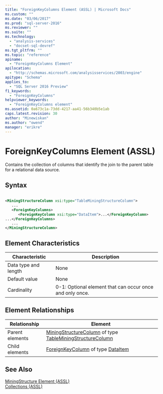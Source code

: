 ```yaml
---
title: "ForeignKeyColumns Element (ASSL) | Microsoft Docs"
ms.custom: ""
ms.date: "03/06/2017"
ms.prod: "sql-server-2016"
ms.reviewer: ""
ms.suite: ""
ms.technology: 
  - "analysis-services"
  - "docset-sql-devref"
ms.tgt_pltfrm: ""
ms.topic: "reference"
apiname: 
  - "ForeignKeyColumns Element"
apilocation: 
  - "http://schemas.microsoft.com/analysisservices/2003/engine"
apitype: "Schema"
applies_to: 
  - "SQL Server 2016 Preview"
f1_keywords: 
  - "ForeignKeyColumns"
helpviewer_keywords: 
  - "ForeignKeyColumns element"
ms.assetid: 0a673c1a-73dd-4217-aa41-56b340b5e1ab
caps.latest.revision: 30
author: "Minewiskan"
ms.author: "owend"
manager: "erikre"
---
```

# ForeignKeyColumns Element (ASSL)
  Contains the collection of columns that identify the join to the parent table for a relational data source.  
  
## Syntax  
  
```xml  
  
<MiningStructureColumn xsi:type="TableMiningStructureColumn">  
   ...  
   <ForeignKeyColumns>  
      <ForeignKeyColumn xsi:type="DataItem">...</ForeignKeyColumn>  
...</ForeignKeyColumns>  
   ...  
</MiningStructureColumn>  
```  
  
## Element Characteristics  
  
|Characteristic|Description|  
|--------------------|-----------------|  
|Data type and length|None|  
|Default value|None|  
|Cardinality|0-1: Optional element that can occur once and only once.|  
  
## Element Relationships  
  
|Relationship|Element|  
|------------------|-------------|  
|Parent elements|[MiningStructureColumn](../../../analysis-services/scripting/data-type/miningstructurecolumn-data-type-assl.md) of type [TableMiningStructureColumn](../../../analysis-services/scripting/data-type/tableminingstructurecolumn-data-type-assl.md)|  
|Child elements|[ForeignKeyColumn](../../../analysis-services/scripting/objects/foreignkeycolumn-element-assl.md) of type [DataItem](../../../analysis-services/scripting/data-type/dataitem-data-type-assl.md)|  
  
## See Also  
 [MiningStructure Element &#40;ASSL&#41;](../../../analysis-services/scripting/objects/miningstructure-element-assl.md)   
 [Collections &#40;ASSL&#41;](../../../analysis-services/scripting/collections/collections-assl.md)  
  
  